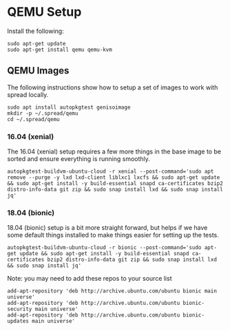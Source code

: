 # QEMU Setup

Install the following:

```console
sudo apt-get update
sudo apt-get install qemu qemu-kvm
```

## QEMU Images

The following instructions show how to setup a set of images to work with spread
locally.

```console
sudo apt install autopkgtest genisoimage
mkdir -p ~/.spread/qemu
cd ~/.spread/qemu
```

### 16.04 (xenial)

The 16.04 (xenial) setup requires a few more things in the base image to be
sorted and ensure everything is running smoothly.

```console
autopkgtest-buildvm-ubuntu-cloud -r xenial --post-command='sudo apt remove --purge -y lxd lxd-client liblxc1 lxcfs && sudo apt-get update && sudo apt-get install -y build-essential snapd ca-certificates bzip2 distro-info-data git zip && sudo snap install lxd && sudo snap install jq'
```

### 18.04 (bionic)

18.04 (bionic) setup is a bit more straight forward, but helps if we have some
default things installed to make things easier for setting up the tests.

```console
autopkgtest-buildvm-ubuntu-cloud -r bionic --post-command='sudo apt-get update && sudo apt-get install -y build-essential snapd ca-certificates bzip2 distro-info-data git zip && sudo snap install lxd && sudo snap install jq'
```

Note: you may need to add these repos to your source list

```console
add-apt-repository 'deb http://archive.ubuntu.com/ubuntu bionic main universe'
add-apt-repository 'deb http://archive.ubuntu.com/ubuntu bionic-security main universe'
add-apt-repository 'deb http://archive.ubuntu.com/ubuntu bionic-updates main universe'
```
